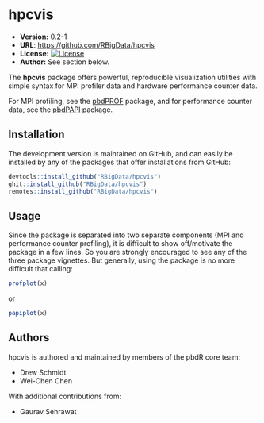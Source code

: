 # hpcvis

* **Version:** 0.2-1
* **URL**: https://github.com/RBigData/hpcvis
* **License:** [![License](http://img.shields.io/badge/license-BSD%202--Clause-orange.svg?style=flat)](http://opensource.org/licenses/BSD-2-Clause)
* **Author:** See section below.


The **hpcvis** package offers powerful, reproducible visualization utilities with simple syntax for MPI profiler data and hardware performance counter data.  

For MPI profiling, see the [pbdPROF](https://github.com/RBigData/pbdPROF) package, and for performance counter data, see the  [pbdPAPI](https://github.com/RBigData/pbdPAPI) package.



## Installation

The development version is maintained on GitHub, and can easily be installed by any of the packages that offer installations from GitHub:

```r
devtools::install_github("RBigData/hpcvis")
ghit::install_github("RBigData/hpcvis")
remotes::install_github("RBigData/hpcvis")
```



## Usage

Since the package is separated into two separate components (MPI and performance counter profiling), it is difficult to show off/motivate the package in a few lines.  So you are strongly encouraged to see any of the three package vignettes.  But generally, using the package is no more difficult that calling:

```r
profplot(x)
```

or

```r
papiplot(x)
```





## Authors

hpcvis is authored and maintained by members of the pbdR core team:
* Drew Schmidt
* Wei-Chen Chen

With additional contributions from:
* Gaurav Sehrawat
